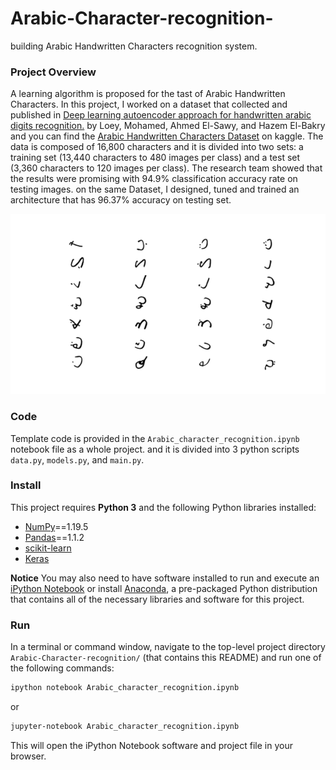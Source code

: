 # Arabic-Character-recognition-
building Arabic Handwritten Characters recognition system. 

### Project Overview
A learning algorithm is proposed for the tast of Arabic Handwritten Characters. In this project, I worked on a dataset that collected and published in [Deep learning autoencoder approach for handwritten arabic digits recognition.](https://arxiv.org/abs/1706.06720) by Loey, Mohamed, Ahmed El-Sawy, and Hazem El-Bakry and you can find the [Arabic Handwritten Characters Dataset](https://www.kaggle.com/mloey1/ahcd1) on kaggle.
The data is composed of 16,800 characters and it is divided into two sets: a training set (13,440 characters to 480 images per class) and a test set (3,360 characters to 120 images per class). The research team showed that the results were promising with 94.9% classification accuracy rate on testing images. on the same Dataset, I designed, tuned and trained an architecture that has 96.37% accuracy on testing set. 

![Sample from the dataset](Imgs/sample.png)

### Code

Template code is provided in the `Arabic_character_recognition.ipynb` notebook file as a whole project. and it is divided into 3 python scripts `data.py`, `models.py`, and `main.py`.

### Install

This project requires **Python 3** and the following Python libraries installed:

- [NumPy](http://www.numpy.org/)==1.19.5
- [Pandas](http://pandas.pydata.org)==1.1.2
- [scikit-learn](http://scikit-learn.org/stable/)
- [Keras](https://keras.io/)

**Notice**
	You may also need to have software installed to run and execute an [iPython Notebook](http://ipython.org/notebook.html) or install [Anaconda](https://www.continuum.io/downloads), a pre-packaged Python distribution that contains all of the necessary libraries and software for this project.

### Run

In a terminal or command window, navigate to the top-level project directory `Arabic-Character-recognition/` (that contains this README) and run one of the following commands:

```bash
ipython notebook Arabic_character_recognition.ipynb
```  
or
```bash
jupyter-notebook Arabic_character_recognition.ipynb
```

This will open the iPython Notebook software and project file in your browser.




